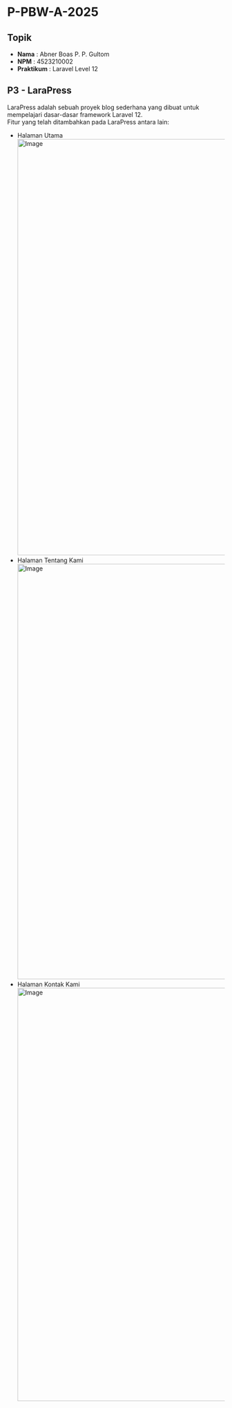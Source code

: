 # P-PBW-A-2025


## Topik
- **Nama**  : Abner Boas P. P. Gultom  
- **NPM**   : 4523210002  
- **Praktikum** : Laravel Level 12  

## P3 - LaraPress
LaraPress adalah sebuah proyek blog sederhana yang dibuat untuk mempelajari dasar-dasar framework Laravel 12.  
Fitur yang telah ditambahkan pada LaraPress antara lain:
- Halaman Utama
  <img width="945" height="963" alt="Image" src="https://github.com/user-attachments/assets/81478216-6d8c-4790-b3f1-86cc11944b86" />
- Halaman Tentang Kami
  <img width="947" height="961" alt="Image" src="https://github.com/user-attachments/assets/f2d174d2-a084-4070-9bc3-5f45691474a8" />
- Halaman Kontak Kami
  <img width="953" height="956" alt="Image" src="https://github.com/user-attachments/assets/e45bd1e9-0308-4206-9402-71c456b850ce" />


